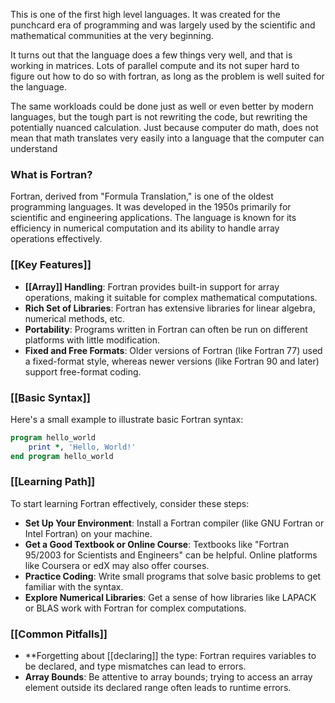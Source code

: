 

This is one of the first high level languages. It was created for the punchcard era of programming and was largely used by the scientific and mathematical communities at the very beginning.

It turns out that the language does a few things very well, and that is working in matrices. Lots of parallel compute and its not super hard to figure out how to do so with fortran, as long as the problem is well suited for the language. 

The same workloads could be done just as well or even better by modern languages, but the tough part is not rewriting the code, but rewriting the potentially nuanced calculation. Just because computer do math, does not mean that math translates very easily into a language that the computer can understand





### **What is Fortran?**

Fortran, derived from "Formula Translation," is one of the oldest programming languages. It was developed in the 1950s primarily for scientific and engineering applications. The language is known for its efficiency in numerical computation and its ability to handle array operations effectively.

### **[[Key Features]]**

- **[[Array]] Handling**: Fortran provides built-in support for array operations, making it suitable for complex mathematical computations.
- **Rich Set of Libraries**: Fortran has extensive libraries for linear algebra, numerical methods, etc.
- **Portability**: Programs written in Fortran can often be run on different platforms with little modification.
- **Fixed and Free Formats**: Older versions of Fortran (like Fortran 77) used a fixed-format style, whereas newer versions (like Fortran 90 and later) support free-format coding.


### **[[Basic Syntax]]**

Here's a small example to illustrate basic Fortran syntax:

```fortran
program hello_world
    print *, 'Hello, World!'
end program hello_world
```

### **[[Learning Path]]**

To start learning Fortran effectively, consider these steps:

- **Set Up Your Environment**: Install a Fortran compiler (like GNU Fortran or Intel Fortran) on your machine.
- **Get a Good Textbook or Online Course**: Textbooks like "Fortran 95/2003 for Scientists and Engineers" can be helpful. Online platforms like Coursera or edX may also offer courses.
- **Practice Coding**: Write small programs that solve basic problems to get familiar with the syntax.
- **Explore Numerical Libraries**: Get a sense of how libraries like LAPACK or BLAS work with Fortran for complex computations.


### **[[Common Pitfalls]]**

- **Forgetting about [[declaring]] the type: Fortran requires variables to be declared, and type mismatches can lead to errors.
- **Array Bounds**: Be attentive to array bounds; trying to access an array element outside its declared range often leads to runtime errors.



